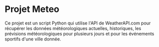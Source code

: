 # Projet Meteo

Ce projet est un script Python qui utilise l'API de WeatherAPI.com pour récupérer les données météorologiques actuelles, historiques, les prévisions météorologiques pour plusieurs jours et pour les événements sportifs d'une ville donnée.
















